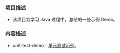 ### 项目描述

* 该项目为学习 Java 过程中，总结的一些示例 Demo。

### 内容描述

* unit-test-demo：[单元测试示例](unit-test-demo/README.md)。

